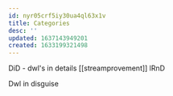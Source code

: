 ```yaml
---
id: nyr05crf5iy30ua4ql63x1v
title: Categories
desc: ''
updated: 1637143949201
created: 1633199321498
---
```


DiD - dwl's in details
[[streamprovement]]
lRnD

Dwl in disguise
